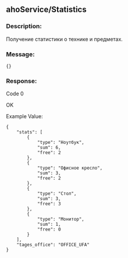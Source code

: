 ## ahoService/Statistics

### Description:
Получение статистики о технике и предметах.

### Message:
```
{}
```
### Response:

Code 0

OK

Example Value:

```
{
    "stats": [
        {
            "type": "Ноутбук",
            "sum": 6,
            "free": 2
        },
        {
            "type": "Офисное кресло",
            "sum": 3,
            "free": 2
        },
        {
            "type": "Стол",
            "sum": 3,
            "free": 3
        },
        {
            "type": "Монитор",
            "sum": 1,
            "free": 0
        }
    ],
    "tages_office": "OFFICE_UFA"    
}
```     
